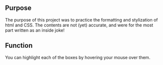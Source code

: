 Purpose
-------------
The purpose of this project was to practice the formatting and stylization of html and CSS. 
The contents are not (yet) accurate, and were for the most part written as an inside joke! 

Function
------------
You can highlight each of the boxes by hovering your mouse over them. 
